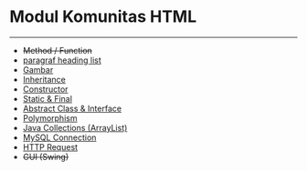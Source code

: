 # Modul Komunitas HTML


---

* ~~Method / Function~~
* [paragraf heading list](https://github.com/DemtimCod/Modul-html/blob/main/dicoding-modul-html.md)
* [Gambar](https://github.com/DemtimCod/Modul-html/blob/main/img-modul-html.md)
* [Inheritance](https://github.com/NazirArifin/modulpbo/blob/master/inheritance.md)
* [Constructor](https://github.com/NazirArifin/modulpbo/blob/master/constructor.md)
* [Static & Final](https://github.com/NazirArifin/modulpbo/blob/master/static_final.md)
* [Abstract Class & Interface](https://github.com/NazirArifin/modulpbo/blob/master/abstract_interface.md)
* [Polymorphism](https://github.com/NazirArifin/modulpbo/blob/master/polymorphism.md)
* [Java Collections (ArrayList)](https://github.com/NazirArifin/modulpbo/blob/master/array_list.md)
* [MySQL Connection](https://github.com/NazirArifin/modulpbo/blob/master/mysql_connection.md)
* [HTTP Request](https://github.com/NazirArifin/modulpbo/blob/master/http_request.md)
* ~~GUI (Swing)~~
